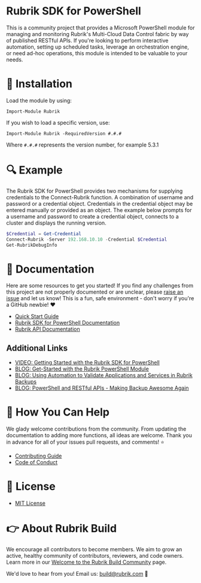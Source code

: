 # Rubrik SDK for PowerShell

This is a community project that provides a Microsoft PowerShell module for managing and monitoring Rubrik's Multi-Cloud Data Control fabric by way of published RESTful APIs. If you're looking to perform interactive automation, setting up scheduled tasks, leverage an orchestration engine, or need ad-hoc operations, this module is intended to be valuable to your needs.

# :hammer: Installation

Load the module by using:

`Import-Module Rubrik`

If you wish to load a specific version, use:

`Import-Module Rubrik -RequiredVersion #.#.#`

Where `#.#.#` represents the version number, for example 5.3.1

# :mag: Example

The Rubrik SDK for PowerShell provides two mechanisms for supplying credentials to the Connect-Rubrik function. A combination of username and password or a credential object. Credentials in the credential object may be entered manually or provided as an object. The example below prompts for a username and password to create a credential object, connects to a cluster and displays the running version.

```powershell
$Credential = Get-Credential
Connect-Rubrik -Server 192.168.10.10 -Credential $Credential
Get-RubrikDebugInfo
```

# :blue_book: Documentation

Here are some resources to get you started! If you find any challenges from this project are not properly documented or are unclear, please [raise an issue](https://github.com/rubrikinc/rubrik-sdk-for-powershell/issues/new/choose) and let us know! This is a fun, safe environment - don't worry if you're a GitHub newbie! :heart:

* [Quick Start Guide](/docs/quick-start.md)
* [Rubrik SDK for PowerShell Documentation](https://rubrik.gitbook.io/rubrik-sdk-for-powershell/)
* [Rubrik API Documentation](https://github.com/rubrikinc/api-documentation)

## Additional Links

* [VIDEO: Getting Started with the Rubrik SDK for PowerShell](https://www.youtube.com/watch?v=tY6nQLNYRSE)
* [BLOG: Get-Started with the Rubrik PowerShell Module](https://www.rubrik.com/blog/get-started-rubrik-powershell-module/)
* [BLOG: Using Automation to Validate Applications and Services in Rubrik Backups](https://www.rubrik.com/blog/automation-to-validate-in-rubrik-backups/)
* [BLOG: PowerShell and RESTful APIs - Making Backup Awesome Again](https://www.rubrik.com/blog/powershell-and-restful-apis-making-backup-awesome-again/)

# :muscle: How You Can Help

We glady welcome contributions from the community. From updating the documentation to adding more functions, all ideas are welcome. Thank you in advance for all of your issues pull requests, and comments! :star:

* [Contributing Guide](CONTRIBUTING.md)
* [Code of Conduct](CODE_OF_CONDUCT.md)

# :pushpin: License

* [MIT License](LICENSE)

# :point_right: About Rubrik Build

We encourage all contributors to become members. We aim to grow an active, healthy community of contributors, reviewers, and code owners. Learn more in our [Welcome to the Rubrik Build Community](https://github.com/rubrikinc/welcome-to-rubrik-build) page.

We'd love to hear from you! Email us: build@rubrik.com :love_letter:
